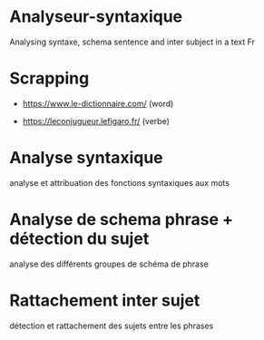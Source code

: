 # Analyseur-syntaxique
Analysing syntaxe, schema sentence and inter subject in a text Fr


<h1> Scrapping </h1>

 - https://www.le-dictionnaire.com/ (word)
 
 - https://leconjugueur.lefigaro.fr/ (verbe)
 
 
<h1> Analyse syntaxique</h1>
 
 analyse et attribuation des fonctions syntaxiques aux mots
 
<h1> Analyse de schema phrase + détection du sujet</h1>
 
 analyse des différents groupes de schéma de phrase
 
<h1> Rattachement inter sujet</h1>
 
détection et rattachement des sujets entre les phrases
